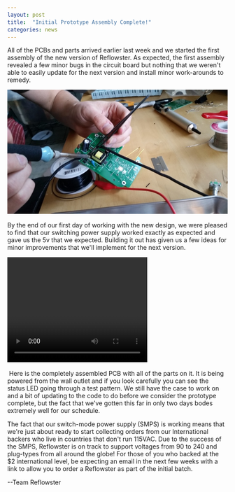 ```yaml
---
layout: post
title:  "Initial Prototype Assembly Complete!"
categories: news
---
```


<p>All of the PCBs and parts arrived earlier last week and we started the first assembly of the new version of Reflowster. As expected, the first assembly revealed a few minor bugs in the circuit board but nothing that we weren't able to easily update for the next version and install minor work-arounds to remedy.</p><img class="showcase" src="/resources/images/updates/update_05_13_2014_1.jpg">
<p>By the end of our first day of working with the new design, we were pleased to find that our switching power supply worked exactly as expected and gave us the 5v that we expected. Building it out has given us a few ideas for minor improvements that we'll implement for the next version.</p>

<video width="320" height="240" controls="">
    <source src="/resources/video/reflowster_150_firstlook_small.m4v" type="video/mp4">
Your browser does not support the video tag.
</video>

<p> Here is the completely assembled PCB with all of the parts on it. It is being powered from the wall outlet and if you look carefully you can see the status LED going through a test pattern. We still have the case to work on and a bit of updating to the code to do before we consider the prototype complete, but the fact that we've gotten this far in only two days bodes extremely well for our schedule.</p><p>The fact that our switch-mode power supply (SMPS) is working means that we're just about ready to start collecting orders from our International backers who live in countries that don't run 115VAC. Due to the success of the SMPS, Reflowster is on track to support voltages from 90 to 240 and plug-types from all around the globe! For those of you who backed at the $2 international level, be expecting an email in the next few weeks with a link to allow you to order a Reflowster as part of the initial batch.</p><p>--Team Reflowster</p>
